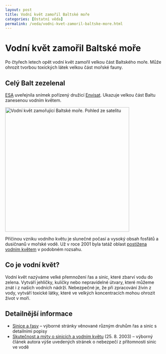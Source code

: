 ```yaml
---
layout: post
title: Vodní květ zamořil Baltské moře
categories: [Ostatní věda]
permalink: /veda/vodni-kvet-zamoril-baltske-more.html
---
```

# Vodní květ zamořil Baltské moře

Po čtyřech letech opět vodní květ zamořil velkou část Baltského moře. Může ohrozit tvorbou toxických látek velkou část mořské fauny.

## Celý Balt zezelenal

[ESA](http://www.techblog.cz/kosmonautika/esa.html) uveřejnila snímek pořízený družicí [Envisat](http://envisat.esa.int/). Ukazuje velkou část Baltu zanesenou vodním květem.

<div class="imag"><div class="innerimg" style="width:402px"><img alt="Vodní květ zamořující Baltské moře. Pohled ze satelitu" height="400" src="http://www.techblog.cz/images/vodni-kvet-baltske-more.jpg" width="400"/></div></div> 

Příčinou vzniku vodního květu je slunečné počasí a vysoký obsah fosfátů a dusičnanů v mořské vodě. Už v roce 2001 byla tatáž oblast [postižena vodním květem](http://visibleearth.nasa.gov/view_rec.php?id=1844) v podobném rozsahu.

## Co je vodní květ?

Vodní květ nazýváme velké přemnožení řas a sinic, které zbarví vodu do zelena. Vytváří jehličky, kuličky nebo nepravidelné útvary, které můžeme znát i z našich vodních nádrží. Nebezpečné je, že při zpracování živin z vody, vytváří toxické látky, které ve velkých koncentracích mohou ohrozit život v moři.

## Detailnější informace

  * [Sinice a řasy](http://www.sinicearasy.cz/cz/content/37) – výborné stránky věnované různým druhům řas a sinic s detailními popisy
  * [Skutečnost a mýty o sinicích a vodním květu](http://pes.internet.cz/veda/clanky/32360_26_0_0.html) (25. 8. 2003) – výborný článek autora výše uvedených stránek o nebezpečí z přítomnosti sinic ve vodě



